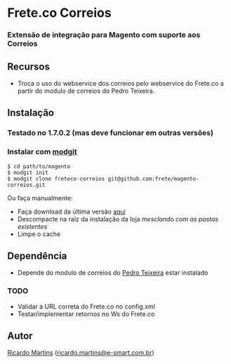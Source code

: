 # Frete.co Correios

### Extensão de integração para Magento com suporte aos Correios

## Recursos
* Troca o uso do webservice dos correios pelo webservice do Frete.co a partir do modulo de correios do Pedro Teixeira.

## Instalação
### Testado no 1.7.0.2 (mas deve funcionar em outras versões)

### Instalar com [modgit](https://github.com/jreinke/modgit)
    $ cd path/to/magento
    $ modgit init
    $ modgit clone freteco-correios git@github.com:frete/magento-correios.git

Ou faça manualmente:

* Faça download da última versão [aqui](https://github.com/frete/magento-correios/downloads)
* Descompacte na raíz da instalação da loja *mesclando com as pastas existentes*
* Limpe o cache

## Dependência
* Depende do modulo de correios do [Pedro Teixeira](http://www.pteixeira.com.br/modulo-de-frete-para-magento-com-tracking-versao-4-2/) estar instalado

### TODO
* Validar a URL correta do Frete.co no config.xml
* Testar/implementar retornos no Ws do Frete.co

## Autor
[Ricardo Martins](http://ricardomartins.info/)  (<ricardo.martins@e-smart.com.br>)
